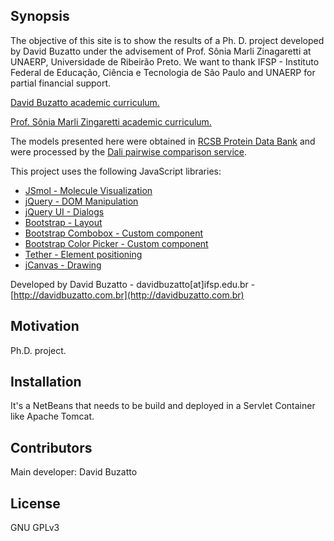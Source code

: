 ## Synopsis

The objective of this site is to show the results of a Ph. D. project developed by David Buzatto under the advisement of Prof. Sônia Marli Zinagaretti at UNAERP, Universidade de Ribeirão Preto.
We want to thank IFSP - Instituto Federal de Educação, Ciência e Tecnologia de São Paulo and UNAERP for partial financial support.

[David Buzatto academic curriculum.](http://lattes.cnpq.br/7916716785143122)

[Prof. Sônia Marli Zingaretti academic curriculum.](http://lattes.cnpq.br/3195515678174130)

The models presented here were obtained in [RCSB Protein Data Bank](http://www.rcsb.org/) and were processed by the [Dali pairwise comparison service](http://ekhidna.biocenter.helsinki.fi/dali_lite/start).

This project uses the following JavaScript libraries:

* [JSmol - Molecule Visualization](https://sourceforge.net/projects/jsmol/)
* [jQuery - DOM Manipulation](https://jquery.com/)
* [jQuery UI - Dialogs](https://jqueryui.com/)
* [Bootstrap - Layout](http://getbootstrap.com/)
* [Bootstrap Combobox - Custom component](https://github.com/danielfarrell/bootstrap-combobox)
* [Bootstrap Color Picker - Custom component](https://itsjavi.com/bootstrap-colorpicker/)
* [Tether - Element positioning](http://tether.io/)
* [jCanvas - Drawing](http://projects.calebevans.me/jcanvas/)

Developed by David Buzatto - davidbuzatto[at]ifsp.edu.br - [http://davidbuzatto.com.br](http://davidbuzatto.com.br)

## Motivation

Ph.D. project.

## Installation

It's a NetBeans that needs to be build and deployed in a Servlet Container like Apache Tomcat.

## Contributors

Main developer: David Buzatto

## License

GNU GPLv3